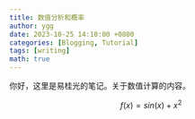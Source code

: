 ```yaml
---
title: 数值分析和概率
author: ygg
date: 2023-10-25 14:10:00 +0800
categories: [Blogging, Tutorial]
tags: [writing]
math: true
---
```


你好，这里是易桂光的笔记。关于数值计算的内容。

$$ f(x) = sin(x) + x^2 $$